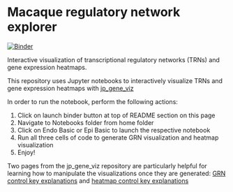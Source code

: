 
# Macaque regulatory network explorer

[![Binder](https://mybinder.org/badge.svg)](https://mybinder.org/v2/gh/shelby2919/Macaque_GRN.git/main)

Interactive visualization of transcriptional regulatory networks (TRNs) and gene expression heatmaps.

This repository uses Jupyter notebooks to interactively visualize TRNs and gene expression heatmaps with [jp_gene_viz](https://github.com/simonsfoundation/jp_gene_viz)

In order to run the notebook, perform the following actions:
1) Click on launch binder button at top of README section on this page
2) Navigate to Notebooks folder from home folder
3) Click on Endo Basic or Epi Basic to launch the respective notebook
4) Run all three cells of code to generate GRN visualization and heatmap visualization
7) Enjoy!

Two pages from the jp_gene_viz repository are particularly helpful for learning how to manipulate the visualizations once they are generated: [GRN control key explanations](https://github.com/simonsfoundation/jp_gene_viz/blob/4e63a1a5adcc5bb5e9148cae964d0048798d9494/doc/dNetwork%20widget%20overview.ipynb) and [heatmap control key explanations](https://github.com/simonsfoundation/jp_gene_viz/blob/4e63a1a5adcc5bb5e9148cae964d0048798d9494/doc/Combined%20widgets.ipynb)